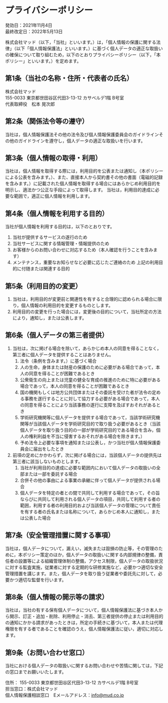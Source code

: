 # プライバシーポリシー
発効日：2021年11月4日   
最終改定日：2022年5月13日   

株式会社マッド（以下，「当社」といいます。）は，「個人情報の保護に関する法律」（以下「個人情報保護法」といいます。）に基づく個人データの適正な取扱いの確保について取り組むため，以下のとおりプライバシーポリシー（以下，「本ポリシー」といいます。）を定めます。

## 第1条（当社の名称・住所・代表者の氏名）
株式会社マッド  
155-0033 東京都世田谷区代田3-13-12 カサベルデ1階 B号室  
代表取締役　松本 晃次郎 

## 第2条（関係法令等の遵守）
当社は，個人情報保護法その他の法令及び個人情報保護委員会のガイドラインその他のガイドラインを遵守し，個人データの適正な取扱いを行います。

## 第3条（個人情報の取得・利用）
当社は，個人情報を取得する際には，利用目的を公表または通知し（本ポリシーによる公表を含みます。）、また、直接本人から契約書その他の書面（電磁的記録を含みます。）に記載された個人情報を取得する場合にはあらかじめ利用目的を明示し、適法かつ公正な手段によって取得します。
当社は，利用目的達成に必要な範囲で，適正に個人情報を利用します。

## 第4条（個人情報を利用する目的）
当社が個人情報を利用する目的は，以下のとおりです。  

1. 当社が提供するサービスの遂行のため
2. 当社サービスに関する情報管理・情報提供のため
3. お客様からのお問い合わせに対応するため（本人確認を行うことを含みます）
4. メンテナンス，重要なお知らせなど必要に応じたご連絡のため
上記の利用目的に付随または関連する目的

## 第5条（利用目的の変更）
1. 当社は，利用目的が変更前と関連性を有すると合理的に認められる場合に限り，個人情報の利用目的を変更するものとします。
2. 利用目的の変更を行った場合には，変更後の目的について，当社所定の方法により，通知し，または公表します。

## 第6条（個人データの第三者提供）

1. 当社は，次に掲げる場合を除いて，あらかじめ本人の同意を得ることなく，第三者に個人データを提供することはありません。
    1. 法令（条例を含みます。）に基づく場合
    2. 人の生命，身体または財産の保護のために必要がある場合であって，本人の同意を得ることが困難であるとき
    3. 公衆衛生の向上または児童の健全な育成の推進のために特に必要がある場合であって，本人の同意を得ることが困難であるとき
    4. 国の機関もしくは地方公共団体またはその委託を受けた者が法令の定める事務を遂行することに対して協力する必要がある場合であって，本人の同意を得ることにより当該事務の遂行に支障を及ぼすおそれがあるとき
    5. 学術研究機関等に個人データを提供する場合であって，当該学術研究機関等が当該個人データを学術研究目的で取り扱う必要があるとき（当該個人データを取り扱う目的の一部が学術研究目的である場合を含み，個人の権利利益を不当に侵害するおそれがある場合を除きます。）
    6. 予め法令上必要な事項を通知または公表し，かつ当社が個人情報保護委員会に届出をしたとき
2. 前項の定めにかかわらず，次に掲げる場合には，当該個人データの提供先は第三者に該当しないものとします。
    1. 当社が利用目的の達成に必要な範囲内において個人データの取扱いの全部または一部を委託する場合
    2. 合併その他の事由による事業の承継に伴って個人データが提供される場合
    3. 個人データを特定の者との間で共同して利用する場合であって，その旨ならびに共同して利用される個人データの項目，共同して利用する者の範囲，利用する者の利用目的および当該個人データの管理について責任を有する者の氏名または名称について，あらかじめ本人に通知し，または公表した場合



## 第7条（安全管理措置に関する事項）
当社は，個人データについて，漏えい，滅失または毀損の防止等，その管理のために，本ポリシー策定のほか，個人データの取扱いに関する内部規律の整備，責任者の設置等による組織管理体制の整備，アクセス制限，個人データの取扱状況に対する監査実施，従業者に対する定期的な研修実施など，必要かつ適切な安全管理措置を講じます。また，個人データを取り扱う従業者や委託先に対して，必要かつ適切な監督を行います。

## 第8条（個人情報の開示等の請求）
当社は，当社の有する保有個人データについて，個人情報保護法に基づき本人から開示、訂正・追加・削除、利用停止・消去、第三者提供の停止または利用目的の通知にかかる請求があったときは，所定の手続きに基づいて，本人または代理権限を有する者であることを確認のうえ，個人情報保護法に従い，適切に対応します。

## 第9条（お問い合わせ窓口）
当社における個人データの取扱いに関するお問い合わせや苦情に関しては，下記の窓口までお願いいたします。    

住所： 155-0033 東京都世田谷区代田3-13-12 カサベルデ1階 B号室   
担当窓口：株式会社マッド　  
個人情報保護相談窓口　Eメールアドレス：info@mud.co.jp